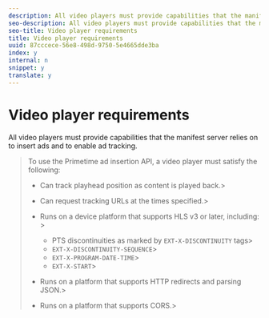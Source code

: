 ```yaml
---
description: All video players must provide capabilities that the manifest server relies on to insert ads and to enable ad tracking.
seo-description: All video players must provide capabilities that the manifest server relies on to insert ads and to enable ad tracking.
seo-title: Video player requirements
title: Video player requirements
uuid: 87cccece-56e8-498d-9750-5e4665dde3ba
index: y
internal: n
snippet: y
translate: y
---
```


# Video player requirements

All video players must provide capabilities that the manifest server relies on to insert ads and to enable ad tracking.


>To use the Primetime ad insertion API, a video player must satisfy the following: 
>
>* Can track playhead position as content is played back.>
>* Can request tracking URLs at the times specified.>
>* Runs on a device platform that supports HLS v3 or later, including: >
>    * PTS discontinuities as marked by `EXT-X-DISCONTINUITY` tags>    
>    * `EXT-X-DISCONTINUITY-SEQUENCE`>    
>    * `EXT-X-PROGRAM-DATE-TIME`>    
>    * `EXT-X-START`>    
>    
>    
>
>* Runs on a platform that supports HTTP redirects and parsing JSON.>
>* Runs on a platform that supports CORS.>
>
>
